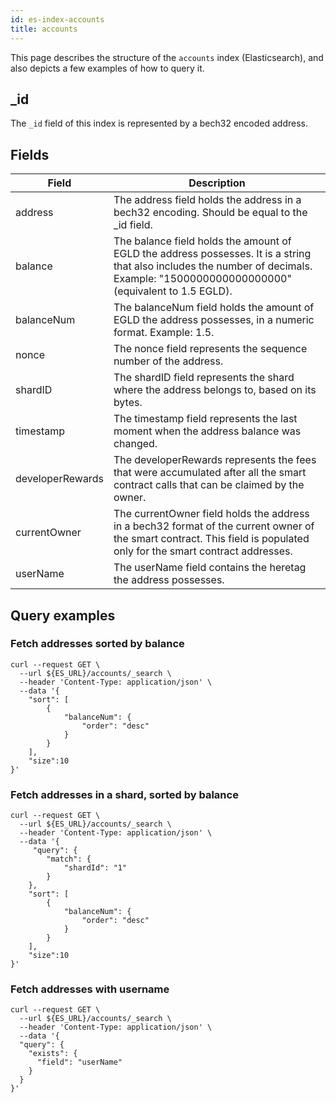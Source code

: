 ```yaml
---
id: es-index-accounts
title: accounts
---
```


[comment]: # (mx-abstract)

This page describes the structure of the `accounts` index (Elasticsearch), and also depicts a few examples of how to query it.

[comment]: # (mx-context-auto)

## _id

The `_id` field of this index is represented by a bech32 encoded address.

[comment]: # (mx-context-auto)

## Fields

| Field            | Description                                                                                                                                                                          |
|------------------|--------------------------------------------------------------------------------------------------------------------------------------------------------------------------------------|
| address          | The address field holds the address in a bech32 encoding. Should be equal to the _id field.                                                                                          |
| balance          | The balance field holds the amount of EGLD the address possesses. It is a string that also includes the number of decimals. Example: "1500000000000000000" (equivalent to 1.5 EGLD). |
| balanceNum       | The balanceNum field holds the amount of EGLD the address possesses, in a numeric format. Example: 1.5.                                                                              |
| nonce            | The nonce field represents the sequence number of the address.                                                                                                                       |
| shardID          | The shardID field represents the shard where the address belongs to, based on its bytes.                                                                                             |
| timestamp        | The timestamp field represents the last moment when the address balance was changed.                                                                                                 |
| developerRewards | The developerRewards represents the fees that were accumulated after all the smart contract calls that can be claimed by the owner.                                                  |
| currentOwner     | The currentOwner field holds the address in a bech32 format of the current owner of the smart contract. This field is populated only for the smart contract addresses.               |
| userName         | The userName field contains the heretag the address possesses.                                                                                                                       |

[comment]: # (mx-context-auto)

## Query examples

[comment]: # (mx-context-auto)

### Fetch addresses sorted by balance

```
curl --request GET \
  --url ${ES_URL}/accounts/_search \
  --header 'Content-Type: application/json' \
  --data '{
    "sort": [
        {
            "balanceNum": {
                "order": "desc"
            }
        }
    ],
    "size":10
}'
```

[comment]: # (mx-context-auto)

### Fetch addresses in a shard, sorted by balance

```
curl --request GET \
  --url ${ES_URL}/accounts/_search \
  --header 'Content-Type: application/json' \
  --data '{
     "query": {
        "match": {
            "shardId": "1"
        }
    },
    "sort": [
        {
            "balanceNum": {
                "order": "desc"
            }
        }
    ],
    "size":10
}'
```

### Fetch addresses with username

```
curl --request GET \
  --url ${ES_URL}/accounts/_search \
  --header 'Content-Type: application/json' \
  --data '{
  "query": {
    "exists": {
      "field": "userName"
    }
  }
}'
```
